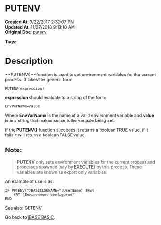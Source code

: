 # PUTENV

**Created At:** 9/22/2017 2:32:07 PM  
**Updated At:** 11/27/2018 9:18:10 AM  
**Original Doc:** [putenv](https://docs.jbase.com/36868-jbase-basic/putenv)  

**Tags:**
<badge text='setting environment variables' vertical='middle' />
<badge text='environment variables' vertical='middle' />

# Description

**PUTENV()**function is used to set environment variables for the current process. It takes the general form:

```
PUTENV(expression)
```

**expression** should evaluate to a string of the form:

```
EnvVarName=value
```

Where **EnvVarName** is the name of a valid environment variable and **value** is any string that makes sense tothe variable being set.

If the **PUTENV()** function succeeds it returns a boolean TRUE value, if it fails it will return a boolean FALSE value.

## Note:


> **PUTENV** only sets environment variables for the current process and processes spawned (say by [EXECUTE](269198-execute)) by this process. These variables are known as export only variables.


An example of use is as:

```
IF PUTENV("JBASICLOGNAME=":UserName) THEN
    CRT "Environment configured"
END
```



See also: [GETENV](276057-getenv)

Go back to [jBASE BASIC](263498-jbase-basic).
